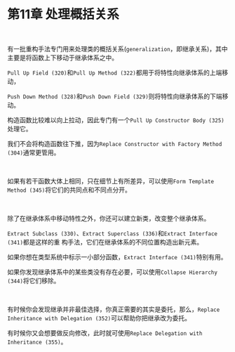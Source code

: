 # 第11章 处理概括关系

<br>

有一批重构手法专门用来处理类的概括关系(`generalization`，即继承关系)，其中主要是将函数上下移动于继承体系之中。

`Pull Up Field (320)`和`Pull Up Method (322)`都用于将特性向继承体系的上端移动，

`Push Down Method (328)`和`Push Down Field (329)`则将特性向继承体系的下端移动。

构造函数比较难以向上拉动，因此专门有一个`Pull Up Constructor Body (325)`处理它。

我们不会将构造函数往下推，因为`Replace Constructor with Factory Method (304)`通常更管用。

<br>

如果有若干函数大体上相同，只在细节上有所差异，可以使用`Form Template Method (345)`将它们的共同点和不同点分开。

<br>

除了在继承体系中移动特性之外，你还可以建立新类，改变整个继承体系。

`Extract Subclass (330)`、`Extract Superclass (336)`和`Extract Interface (341)`都是这样的重 构手法，它们在继承体系的不同位置构造出新元素。

如果你想在类型系统中标示一小部分函数，`Extract Interface (341)`特别有用。

如果你发现继承体系中的某些类没有存在必要，可以使用`Collapse Hierarchy (344)`将它们移除。

<br>

有时候你会发现继承并非最佳选择，你真正需要的其实是委托，那么，`Replace Inheritance with Delegation (352)`可以帮助你把继承改为委托。

有时候你又会想要做反向修改，此时就可使用`Replace Delegation with Inheritance (355)`。

<br>

